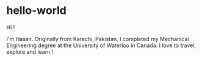 # hello-world

Hi !

I'm Hasan. Originally from Karachi, Pakistan, I completed my Mechanical Engineering degree at the University of Waterloo in Canada. I love to travel, explore and learn ! 
